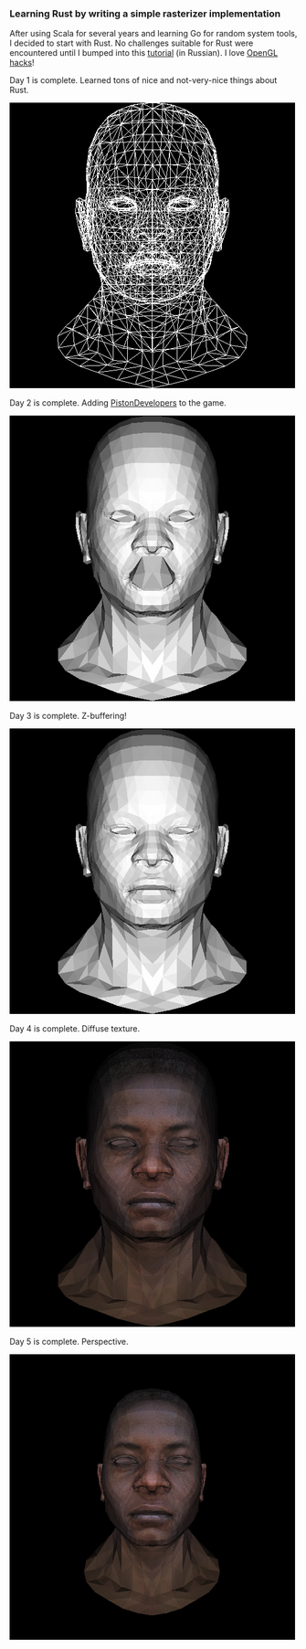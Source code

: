 ### Learning Rust by writing a simple rasterizer implementation

After using Scala for several years and learning Go for random system tools, I decided to start with Rust. No challenges suitable for Rust were encountered until I bumped into this [tutorial](http://habrahabr.ru/post/248153/) (in Russian). I love [OpenGL hacks](http://idea.hosting.lv/a/gfx/quakeshots.html)!

Day 1 is complete. Learned tons of nice and not-very-nice things about Rust.

![Day 1](renders/day1.png)

Day 2 is complete. Adding [PistonDevelopers](https://github.com/PistonDevelopers/) to the game.

![Day 2](renders/day2.png)

Day 3 is complete. Z-buffering!

![Day 3](renders/day3.png)

Day 4 is complete. Diffuse texture.

![Day 4](renders/day4.png)

Day 5 is complete. Perspective.

![Day 5](renders/day5.png)

